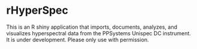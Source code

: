 rHyperSpec
==========
This is an R shiny application that imports, documents, analyzes, and visualizes hyperspectral data from the PPSystems Unispec DC instrument. It is under development. Please only use with permission.
